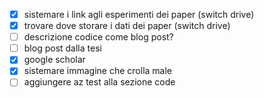 - [x] sistemare i link agli esperimenti dei paper (switch drive)
- [x] trovare dove storare i dati dei paper (switch drive)
- [ ] descrizione codice come blog post?
- [ ] blog post dalla tesi
- [x] google scholar
- [x] sistemare immagine che crolla male
- [ ] aggiungere az test alla sezione code
